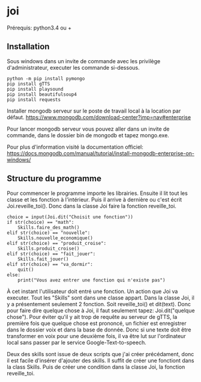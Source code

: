 # joi

Prérequis: python3.4 ou +

## Installation
Sous windows dans un invite de commande avec les privilège d'administrateur, executer les commande si-dessous.
```
python -m pip install pymongo
pip install gTTS
pip install playsound
pip install beautifulsoup4
pip install requests
```
Installer mongodb serveur sur le poste de travail local à la location par défaut.
https://www.mongodb.com/download-center?jmp=nav#enterprise

Pour lancer mongodb serveur vous pouvez aller dans un invite de commande, dans le dossier bin de mongodb et tapez mongo.exe.

Pour plus d'information visité la documentation officiel:
https://docs.mongodb.com/manual/tutorial/install-mongodb-enterprise-on-windows/

## Structure du programme

Pour commencer le programme importe les librairies. Ensuite il lit tout les classe et les fonction à l'intérieur. 
Puis il arrive à dernière ou c'est écrit Joi.reveille_toi(). Donc dans la classe Joi faire la fonction reveille_toi.
```
choice = input(Joi.dit("Choisit une fonction"))
if str(choice) == "math":
    Skills.faire_des_math()
elif str(choice) == "nouvelle":
    Skills.nouvelle_economique()
elif str(choice) == "produit_croise":
    Skills.produit_croise()
elif str(choice) == "fait_jouer":
    Skills.fait_jouer()
elif str(choice) == "va_dormir":
    quit()
else:
    print("Vous avez entrer une fonction qui n'existe pas")
```                

À cet instant l'utilisateur doit entré une fonction. Un action que Joi va executer. Tout les "Skills" sont dans une classe appart.
Dans la classe Joi, il y a présentement seulement 2 fonction. Soit reveille_toi() et dit(text). Donc pour faire dire quelque chose
à Joi, il faut seulement tapez: Joi.dit("quelque chose"). Pour éviter qu'il y ait trop de requête au serveur de gTTS, la première fois
que quelque chose est prononcé, un fichier est enregistrer dans le dossier voix et dans la base de donnée. Donc si une texte 
doit être transformer en voix pour une deuxième fois, il va être lut sur l'ordinateur local sans passer par le service 
Google-Text-to-speech.

Deux des skills sont issue de deux scripts que j'ai créer précédament, donc il est facile d'insérer d'ajouter des skills.
Il suffit de créer une fonctiont dans la class Skills. Puis de créer une condition dans la classe Joi, la fonction reveille_toi.
